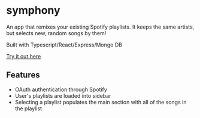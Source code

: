 # symphony

An app that remixes your existing Spotify playlists. It keeps the same artists, but selects new, random songs by them!

Built with Typescript/React/Express/Mongo DB

[Try it out here](https://still-peak-57686.herokuapp.com/)

## Features
- OAuth authentication through Spotify
- User's playlists are loaded into sidebar
- Selecting a playlist populates the main section with all of the songs in the playlist
